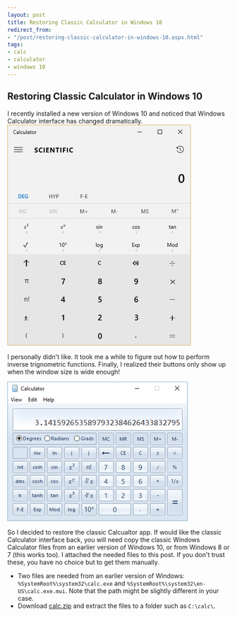 ```yaml
---
layout: post
title: Restoring Classic Calculator in Windows 10
redirect_from:
- "/post/restoring-classic-calculator-in-windows-10.aspx.html"
tags:
- calc
- calculator
- windows 10
---
```

## Restoring Classic Calculator in Windows 10

I recently installed a new version of Windows 10 and noticed that Windows Calculator interface has changed dramatically. 
![Windows 10 Calculator](/images/posts/archived/restoring-classic-calculator-in-windows-10-1.png "Windows 10 Calculator")

I personally didn't like. It took me a while to figure out how to perform inverse trignometric functions. Finally, I realized their buttons only show up when the window size is wide enough! 

![Old Calculator](/images/posts/archived/restoring-classic-calculator-in-windows-10-2.png "Old Calculator")

So I decided to restore the classic Calcualtor app. If would like the classic Calculator interface back, you will need copy the classic Windows Calculator files from an earlier version of Windows 10, or from Windows 8 or 7 (this works too). I attached the needed files to this post. If you don't trust these, you have no choice but to get them manually.

* Two files are needed from an earlier version of Windows: `%SystemRoot%\system32\calc.exe` and `%SystemRoot%\system32\en-US\calc.exe.mui`.
Note that the path might be slightly different in your case.
* Download [calc.zip](/attachments/posts/archived/restoring-classic-calculator-in-windows-10-1.zip) and extract the files to a folder such as `C:\calc\`.
